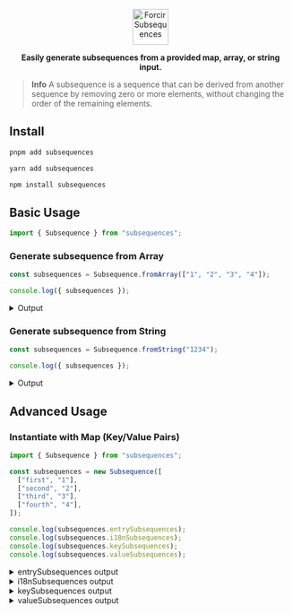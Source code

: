 <p align="center"></p>
<div align="center">
    <picture>
        <source media="(prefers-color-scheme: dark)" srcset="https://cdn.forcir.com/oss//subsequences/assets/images/logos/dark.png?1" height="64">
        <img alt="Forcir Subsequences" src="https://cdn.forcir.com/oss//subsequences/assets/images/logos/light.png?1" height="64">
    </picture>
</div>
<p align="center"><strong>Easily generate subsequences from a provided map, array, or string input.</strong></p>
<p align="center"></p>

> **Info**
> A subsequence is a sequence that can be derived from another sequence by removing zero or more elements, without changing the order of the remaining elements.

## Install

```bash
pnpm add subsequences
```

```bash
yarn add subsequences
```

```bash
npm install subsequences
```

## Basic Usage

```ts
import { Subsequence } from "subsequences";
```

### Generate subsequence from Array

```ts
const subsequences = Subsequence.fromArray(["1", "2", "3", "4"]);

console.log({ subsequences });
```

<details><summary>Output</summary>

```json
{
  "subsequences": [
    ["1", "2", "3", "4"],
    ["1", "2", "3"],
    ["1", "2", "4"],
    ["1", "2"],
    ["1", "3", "4"],
    ["1", "3"],
    ["1", "4"],
    ["1"],
    ["2", "3", "4"],
    ["2", "3"],
    ["2", "4"],
    ["2"],
    ["3", "4"],
    ["3"],
    ["4"]
  ]
}
```

</details>

### Generate subsequence from String

```ts
const subsequences = Subsequence.fromString("1234");

console.log({ subsequences });
```

<details><summary>Output</summary>

```json
{
  "subsequences": [
    ["1", "2", "3", "4"],
    ["1", "2", "3"],
    ["1", "2", "4"],
    ["1", "2"],
    ["1", "3", "4"],
    ["1", "3"],
    ["1", "4"],
    ["1"],
    ["2", "3", "4"],
    ["2", "3"],
    ["2", "4"],
    ["2"],
    ["3", "4"],
    ["3"],
    ["4"]
  ]
}
```

</details>

## Advanced Usage

### Instantiate with Map (Key/Value Pairs)

```ts
import { Subsequence } from "subsequences";

const subsequences = new Subsequence([
  ["first", "1"],
  ["second", "2"],
  ["third", "3"],
  ["fourth", "4"],
]);

console.log(subsequences.entrySubsequences);
console.log(subsequences.i18nSubsequences);
console.log(subsequences.keySubsequences);
console.log(subsequences.valueSubsequences);
```

<details><summary>entrySubsequences output</summary>

```json
[
  ["first_1", "second_2", "third_3", "fourth_4"],
  ["first_1", "second_2", "third_3"],
  ["first_1", "second_2", "fourth_4"],
  ["first_1", "second_2"],
  ["first_1", "third_3", "fourth_4"],
  ["first_1", "third_3"],
  ["first_1", "fourth_4"],
  ["first_1"],
  ["second_2", "third_3", "fourth_4"],
  ["second_2", "third_3"],
  ["second_2", "fourth_4"],
  ["second_2"],
  ["third_3", "fourth_4"],
  ["third_3"],
  ["fourth_4"]
]
```

</details>

<details><summary>i18nSubsequences output</summary>

```json
[
  {
    "key": "first1_second2_third3_fourth4",
    "values": { "first": "1", "second": "2", "third": "3", "fourth": "4" }
  },
  {
    "key": "first1_second2_third3",
    "values": { "first": "1", "second": "2", "third": "3" }
  },
  {
    "key": "first1_second2_fourth4",
    "values": { "first": "1", "second": "2", "fourth": "4" }
  },
  { "key": "first1_second2", "values": { "first": "1", "second": "2" } },
  {
    "key": "first1_third3_fourth4",
    "values": { "first": "1", "third": "3", "fourth": "4" }
  },
  { "key": "first1_third3", "values": { "first": "1", "third": "3" } },
  { "key": "first1_fourth4", "values": { "first": "1", "fourth": "4" } },
  { "key": "first1", "values": { "first": "1" } },
  {
    "key": "second2_third3_fourth4",
    "values": { "second": "2", "third": "3", "fourth": "4" }
  },
  { "key": "second2_third3", "values": { "second": "2", "third": "3" } },
  { "key": "second2_fourth4", "values": { "second": "2", "fourth": "4" } },
  { "key": "second2", "values": { "second": "2" } },
  { "key": "third3_fourth4", "values": { "third": "3", "fourth": "4" } },
  { "key": "third3", "values": { "third": "3" } },
  { "key": "fourth4", "values": { "fourth": "4" } }
]
```

</details>

<details><summary>keySubsequences output</summary>

```json
[
  ["first", "second", "third", "fourth"],
  ["first", "second", "third"],
  ["first", "second", "fourth"],
  ["first", "second"],
  ["first", "third", "fourth"],
  ["first", "third"],
  ["first", "fourth"],
  ["first"],
  ["second", "third", "fourth"],
  ["second", "third"],
  ["second", "fourth"],
  ["second"],
  ["third", "fourth"],
  ["third"],
  ["fourth"]
]
```

</details>

<details><summary>valueSubsequences output</summary>

```json
[
  ["1", "2", "3", "4"],
  ["1", "2", "3"],
  ["1", "2", "4"],
  ["1", "2"],
  ["1", "3", "4"],
  ["1", "3"],
  ["1", "4"],
  ["1"],
  ["2", "3", "4"],
  ["2", "3"],
  ["2", "4"],
  ["2"],
  ["3", "4"],
  ["3"],
  ["4"]
]
```

</details>

